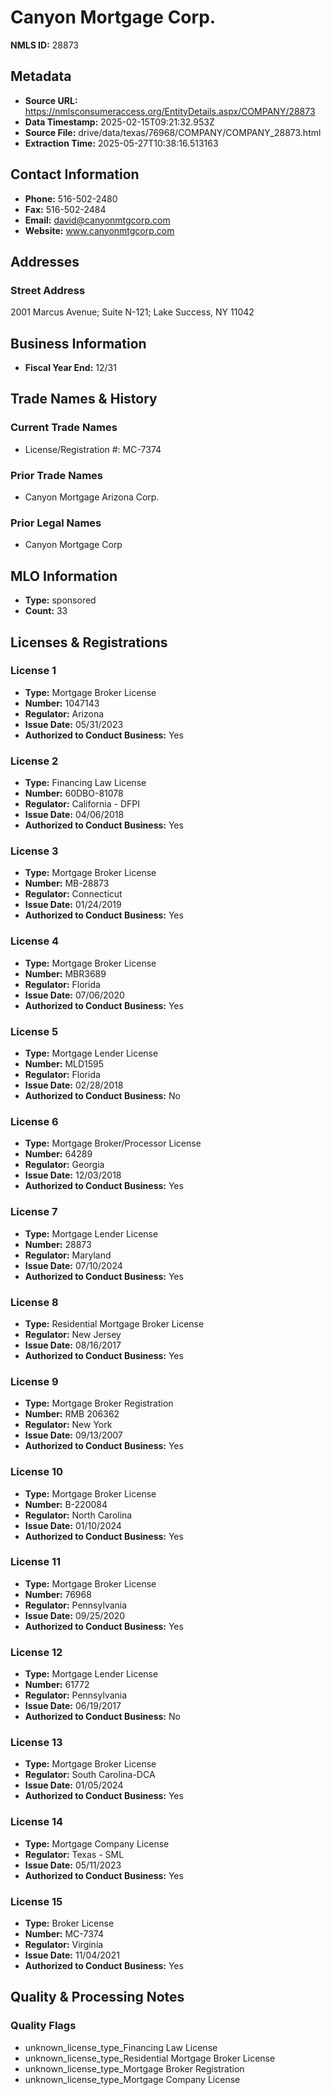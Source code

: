 # Canyon Mortgage Corp.

**NMLS ID:** 28873

## Metadata
- **Source URL:** https://nmlsconsumeraccess.org/EntityDetails.aspx/COMPANY/28873
- **Data Timestamp:** 2025-02-15T09:21:32.953Z
- **Source File:** drive/data/texas/76968/COMPANY/COMPANY_28873.html
- **Extraction Time:** 2025-05-27T10:38:16.513163

## Contact Information
- **Phone:** 516-502-2480
- **Fax:** 516-502-2484
- **Email:** david@canyonmtgcorp.com
- **Website:** www.canyonmtgcorp.com

## Addresses
### Street Address
2001 Marcus Avenue; Suite N-121; Lake Success, NY 11042

## Business Information
- **Fiscal Year End:** 12/31

## Trade Names & History
### Current Trade Names
- License/Registration #: MC-7374

### Prior Trade Names
- Canyon Mortgage Arizona Corp.

### Prior Legal Names
- Canyon Mortgage Corp

## MLO Information
- **Type:** sponsored
- **Count:** 33

## Licenses & Registrations

### License 1
- **Type:** Mortgage Broker License
- **Number:** 1047143
- **Regulator:** Arizona
- **Issue Date:** 05/31/2023
- **Authorized to Conduct Business:** Yes

### License 2
- **Type:** Financing Law License
- **Number:** 60DBO-81078
- **Regulator:** California - DFPI
- **Issue Date:** 04/06/2018
- **Authorized to Conduct Business:** Yes

### License 3
- **Type:** Mortgage Broker License
- **Number:** MB-28873
- **Regulator:** Connecticut
- **Issue Date:** 01/24/2019
- **Authorized to Conduct Business:** Yes

### License 4
- **Type:** Mortgage Broker License
- **Number:** MBR3689
- **Regulator:** Florida
- **Issue Date:** 07/06/2020
- **Authorized to Conduct Business:** Yes

### License 5
- **Type:** Mortgage Lender License
- **Number:** MLD1595
- **Regulator:** Florida
- **Issue Date:** 02/28/2018
- **Authorized to Conduct Business:** No

### License 6
- **Type:** Mortgage Broker/Processor License
- **Number:** 64289
- **Regulator:** Georgia
- **Issue Date:** 12/03/2018
- **Authorized to Conduct Business:** Yes

### License 7
- **Type:** Mortgage Lender License
- **Number:** 28873
- **Regulator:** Maryland
- **Issue Date:** 07/10/2024
- **Authorized to Conduct Business:** Yes

### License 8
- **Type:** Residential Mortgage Broker License
- **Regulator:** New Jersey
- **Issue Date:** 08/16/2017
- **Authorized to Conduct Business:** Yes

### License 9
- **Type:** Mortgage Broker Registration
- **Number:** RMB 206362
- **Regulator:** New York
- **Issue Date:** 09/13/2007
- **Authorized to Conduct Business:** Yes

### License 10
- **Type:** Mortgage Broker License
- **Number:** B-220084
- **Regulator:** North Carolina
- **Issue Date:** 01/10/2024
- **Authorized to Conduct Business:** Yes

### License 11
- **Type:** Mortgage Broker License
- **Number:** 76968
- **Regulator:** Pennsylvania
- **Issue Date:** 09/25/2020
- **Authorized to Conduct Business:** Yes

### License 12
- **Type:** Mortgage Lender License
- **Number:** 61772
- **Regulator:** Pennsylvania
- **Issue Date:** 06/19/2017
- **Authorized to Conduct Business:** No

### License 13
- **Type:** Mortgage Broker License
- **Regulator:** South Carolina-DCA
- **Issue Date:** 01/05/2024
- **Authorized to Conduct Business:** Yes

### License 14
- **Type:** Mortgage Company License
- **Regulator:** Texas - SML
- **Issue Date:** 05/11/2023
- **Authorized to Conduct Business:** Yes

### License 15
- **Type:** Broker License
- **Number:** MC-7374
- **Regulator:** Virginia
- **Issue Date:** 11/04/2021
- **Authorized to Conduct Business:** Yes

## Quality & Processing Notes
### Quality Flags
- unknown_license_type_Financing Law License
- unknown_license_type_Residential Mortgage Broker License
- unknown_license_type_Mortgage Broker Registration
- unknown_license_type_Mortgage Company License
